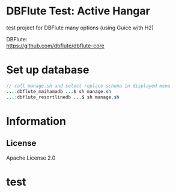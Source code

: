DBFlute Test: Active Hangar
=======================
test project for DBFlute many options (using Guice with H2)

DBFlute:  
https://github.com/dbflute/dbflute-core

# Set up database

```java
// call manage.sh and select replace-schema in displayed menu
...:dbflute_maihamadb ...$ sh manage.sh
...:dbflute_resortlinedb ...$ sh manage.sh
```

# Information
## License
Apache License 2.0

# test